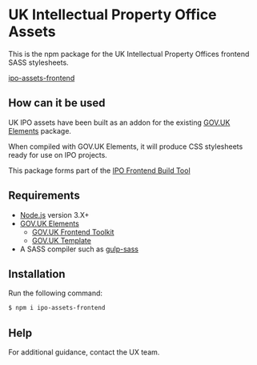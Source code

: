 # UK Intellectual Property Office Assets

This is the npm package for the UK Intellectual Property Offices frontend SASS stylesheets.

<a href="https://www.npmjs.com/package/ipo-assets-frontend">ipo-assets-frontend</a>

## How can it be used

UK IPO assets have been built as an addon for the existing <a href="https://github.com/alphagov/govuk_elements">GOV.UK Elements</a> package.

When compiled with GOV.UK Elements, it will produce CSS stylesheets ready for use on IPO projects.

This package forms part of the <a href="https://github.com/intellectual-property-office/FrontendBuildTool">IPO Frontend Build Tool</a>

## Requirements

* <a href="https://nodejs.org/en/">Node.js</a> version 3.X+
* <a href="https://github.com/alphagov/govuk_elements">GOV.UK Elements</a> 
  * <a href="https://github.com/alphagov/govuk_frontend_toolkit">GOV.UK Frontend Toolkit</a>  
  * <a href="https://github.com/alphagov/govuk_template">GOV.UK Template</a> 
* A SASS compiler such as <a href="https://github.com/dlmanning/gulp-sass">gulp-sass</a> 

## Installation

Run the following command:

```sh
$ npm i ipo-assets-frontend
```

## Help

For additional guidance, contact the UX team.
